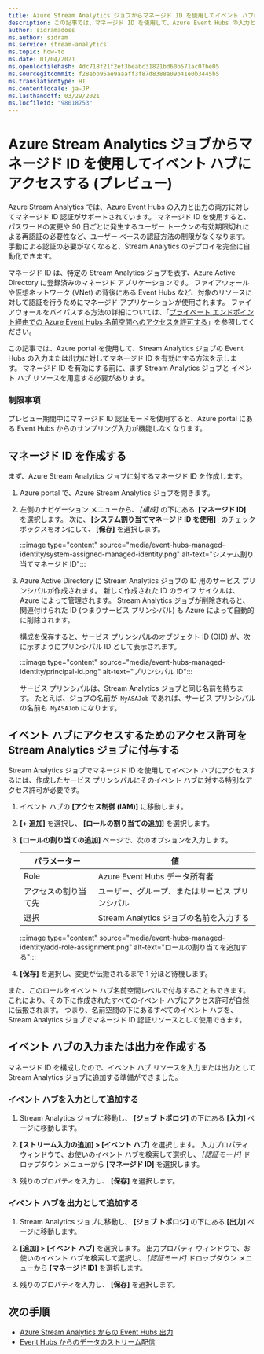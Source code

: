 ```yaml
---
title: Azure Stream Analytics ジョブからマネージド ID を使用してイベント ハブにアクセスする (プレビュー)
description: この記事では、マネージド ID を使用して、Azure Event Hubs の入力と出力に対して Azure Stream Analytics ジョブの認証を行う方法について説明します。
author: sidramadoss
ms.author: sidram
ms.service: stream-analytics
ms.topic: how-to
ms.date: 01/04/2021
ms.openlocfilehash: 4dc718f21f2ef3beabc31821bd60b571ac07be05
ms.sourcegitcommit: f28ebb95ae9aaaff3f87d8388a09b41e0b3445b5
ms.translationtype: HT
ms.contentlocale: ja-JP
ms.lasthandoff: 03/29/2021
ms.locfileid: "98018753"
---
```

# <a name="use-managed-identities-to-access-event-hubfrom-an-azure-stream-analytics-job-preview"></a>Azure Stream Analytics ジョブからマネージド ID を使用してイベント ハブにアクセスする (プレビュー)

Azure Stream Analytics では、Azure Event Hubs の入力と出力の両方に対してマネージド ID 認証がサポートされています。 マネージド ID を使用すると、パスワードの変更や 90 日ごとに発生するユーザー トークンの有効期限切れによる再認証の必要性など、ユーザー ベースの認証方法の制限がなくなります。 手動による認証の必要がなくなると、Stream Analytics のデプロイを完全に自動化できます。  

マネージド ID は、特定の Stream Analytics ジョブを表す、Azure Active Directory に登録済みのマネージド アプリケーションです。 ファイアウォールや仮想ネットワーク (VNet) の背後にある Event Hubs など、対象のリソースに対して認証を行うためにマネージド アプリケーションが使用されます。 ファイアウォールをバイパスする方法の詳細については、「[プライベート エンドポイント経由での Azure Event Hubs 名前空間へのアクセスを許可する](../event-hubs/private-link-service.md#trusted-microsoft-services)」を参照してください。

この記事では、Azure portal を使用して、Stream Analytics ジョブの Event Hubs の入力または出力に対してマネージド ID を有効にする方法を示します。 マネージド ID を有効にする前に、まず Stream Analytics ジョブと イベント ハブ リソースを用意する必要があります。

### <a name="limitation"></a>制限事項
プレビュー期間中にマネージド ID 認証モードを使用すると、Azure portal にある Event Hubs からのサンプリング入力が機能しなくなります。

## <a name="create-a-managedidentity"></a>マネージド ID を作成する  

まず、Azure Stream Analytics ジョブに対するマネージド ID を作成します。  

1. Azure portal で、Azure Stream Analytics ジョブを開きます。  

1. 左側のナビゲーション メニューから、 *[構成]* の下にある  **[マネージド ID]**   を選択します。 次に、 **[システム割り当てマネージド ID を使用]**   のチェック ボックスをオンにして、 **[保存]** を選択します。

   :::image type="content" source="media/event-hubs-managed-identity/system-assigned-managed-identity.png" alt-text="システム割り当てマネージド ID":::  

1. Azure Active Directory に Stream Analytics ジョブの ID 用のサービス プリンシパルが作成されます。 新しく作成された ID のライフ サイクルは、Azure によって管理されます。 Stream Analytics ジョブが削除されると、関連付けられた ID (つまりサービス プリンシパル) も Azure によって自動的に削除されます。  

   構成を保存すると、サービス プリンシパルのオブジェクト ID (OID) が、次に示すようにプリンシパル ID として表示されます。  

   :::image type="content" source="media/event-hubs-managed-identity/principal-id.png" alt-text="プリンシパル ID":::

   サービス プリンシパルは、Stream Analytics ジョブと同じ名前を持ちます。 たとえば、ジョブの名前が  `MyASAJob` であれば、サービス プリンシパルの名前も  `MyASAJob` になります。  

## <a name="grant-the-stream-analytics-job-permissionsto-access-the-event-hub"></a>イベント ハブにアクセスするためのアクセス許可を Stream Analytics ジョブに付与する

Stream Analytics ジョブでマネージド ID を使用してイベント ハブにアクセスするには、作成したサービス プリンシパルにそのイベント ハブに対する特別なアクセス許可が必要です。

1. イベント ハブの **[アクセス制御 (IAM)]** に移動します。

1. **[+ 追加]** を選択し、 **[ロールの割り当ての追加]** を選択します。

1. **[ロールの割り当ての追加]** ページで、次のオプションを入力します。

   |パラメーター|値|
   |---------|-----|
   |Role|Azure Event Hubs データ所有者|
   |アクセスの割り当て先|ユーザー、グループ、またはサービス プリンシパル|
   |選択|Stream Analytics ジョブの名前を入力する|

   :::image type="content" source="media/event-hubs-managed-identity/add-role-assignment.png" alt-text="ロールの割り当てを追加する":::

1. **[保存]** を選択し、変更が伝搬されるまで 1 分ほど待機します。

また、このロールをイベント ハブ名前空間レベルで付与することもできます。これにより、その下に作成されたすべてのイベント ハブにアクセス許可が自然に伝搬されます。 つまり、名前空間の下にあるすべてのイベント ハブを、Stream Analytics ジョブでマネージド ID 認証リソースとして使用できます。

## <a name="create-anevent-hub-input-or-output"></a>イベント ハブの入力または出力を作成する  

マネージド ID を構成したので、イベント ハブ リソースを入力または出力として Stream Analytics ジョブに追加する準備ができました。  

### <a name="add-the-event-hub-as-an-input"></a>イベント ハブを入力として追加する 

1. Stream Analytics ジョブに移動し、 **[ジョブ トポロジ]** の下にある **[入力]** ページに移動します。

1. **[ストリーム入力の追加] > [イベント ハブ]** を選択します。 入力プロパティ ウィンドウで、お使いのイベント ハブを検索して選択し、 *[認証モード]* ドロップダウン メニューから **[マネージド ID]** を選択します。

1. 残りのプロパティを入力し、 **[保存]** を選択します。

### <a name="add-the-event-hub-as-an-output"></a>イベント ハブを出力として追加する

1. Stream Analytics ジョブに移動し、 **[ジョブ トポロジ]** の下にある **[出力]** ページに移動します。

1. **[追加] > [イベント ハブ]** を選択します。 出力プロパティ ウィンドウで、お使いのイベント ハブを検索して選択し、 *[認証モード]* ドロップダウン メニューから **[マネージド ID]** を選択します。

1. 残りのプロパティを入力し、 **[保存]** を選択します。

## <a name="next-steps"></a>次の手順

* [Azure Stream Analytics からの Event Hubs 出力](event-hubs-output.md)
* [Event Hubs からのデータのストリーム配信](stream-analytics-define-inputs.md#stream-data-from-event-hubs)

